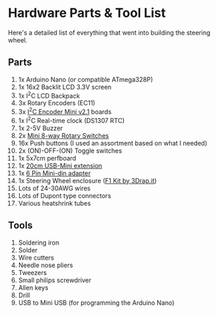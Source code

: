 # Hardware Parts & Tool List
Here's a detailed list of everything that went into building the steering wheel. 

## Parts

1. 1x Arduino Nano (or compatible ATmega328P)
0. 1x 16x2 Backlit LCD 3.3V screen
0. 1x I<sup>2</sup>C LCD Backpack
0. 3x Rotary Encoders (EC11)
0. 3x [I<sup>2</sup>C Encoder Mini v2.1](http://www.duppa.net/shop/i2c-encoder-mini/) boards
0. 1x I<sup>2</sup>C Real-time clock (DS1307 RTC)
0. 1x 2-5V Buzzer
0. 2x [Mini 8-way Rotary Switches](https://www.adafruit.com/product/2925)
0. 16x Push buttons (I used an assortment based on what I needed)
0. 2x (ON)-OFF-(ON) Toggle switches
0. 1x 5x7cm perfboard
0. 1x [20cm USB-Mini extension](https://www.ebay.co.uk/itm/30cm-Angle-Mini-USB-5Pin-Male-to-Female-Extension-Adapter-Cable-Panel-Mount-Type/232825989994?ssPageName=STRK%3AMEBIDX%3AIT&var=532338614735&_trksid=p2057872.m2749.l2649)
0. 1x [6 Pin Mini-din adapter](https://www.3drap.it/product/mini-din-6-replacement-part-for-thrustmaster-wheels/)
0. 1x Steering Wheel enclosure ([F1 Kit by 3Drap.it](https://www.3drap.it/product/f1-steering-wheel-kit-by-3drap-thrustmaster-logitech-osw/))
0. Lots of 24-30AWG wires
0. Lots of Dupont type connectors
0. Various heatshrink tubes

## Tools

1. Soldering iron
0. Solder
0. Wire cutters
0. Needle nose pliers
0. Tweezers
0. Small philips screwdriver
0. Allen keys
0. Drill
0. USB to Mini USB (for programming the Arduino Nano)